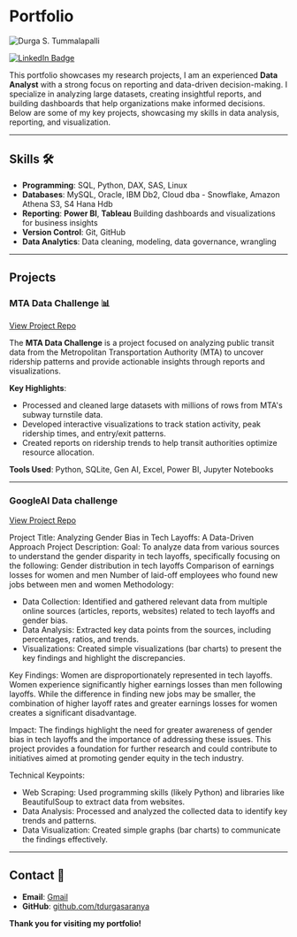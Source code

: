 # Portfolio
![Durga S. Tummalapalli](https://www.gvsu.edu/cms4/asset/CBDF1772-FE72-ADA2-A9DE6880C34873E7/module/BD778FF4-B40D-13D9-883F128CAEF726C8/BDC707E2-F145-C1EC-5E6C1A537140EFF8[1726666577].jpg)

[![LinkedIn Badge](https://img.shields.io/badge/LinkedIn-Profile-blue)](https://www.linkedin.com/in/durga-saranya)

              
This portfolio showcases my research projects, I am an experienced **Data Analyst** with a strong focus on reporting and data-driven decision-making. I specialize in analyzing large datasets, creating insightful reports, and building dashboards that help organizations make informed decisions. Below are some of my key projects, showcasing my skills in data analysis, reporting, and visualization.

---

## Skills 🛠️

- **Programming**: SQL, Python, DAX, SAS, Linux
- **Databases**: MySQL, Oracle, IBM Db2, Cloud dba - Snowflake, Amazon Athena S3, S4 Hana Hdb
- **Reporting**: **Power BI**, **Tableau** Building dashboards and visualizations for business insights
- **Version Control**: Git, GitHub
- **Data Analytics**: Data cleaning, modeling, data governance, wrangling

---

## Projects

### MTA Data Challenge 📊
[View Project Repo](https://github.com/tdurgasaranya/MTA-Data-Challenge)

The **MTA Data Challenge** is a project focused on analyzing public transit data from the Metropolitan Transportation Authority (MTA) to uncover ridership patterns and provide actionable insights through reports and visualizations.

**Key Highlights**:
- Processed and cleaned large datasets with millions of rows from MTA's subway turnstile data.
- Developed interactive visualizations to track station activity, peak ridership times, and entry/exit patterns.
- Created reports on ridership trends to help transit authorities optimize resource allocation.

**Tools Used**: Python, SQLite, Gen AI, Excel, Power BI, Jupyter Notebooks

---

### GoogleAI Data challenge
[View Project Repo](https://github.com/tdurgasaranya/GoogleAI-Data-Challenge)

Project Title: Analyzing Gender Bias in Tech Layoffs: A Data-Driven Approach
Project Description:
Goal: To analyze data from various sources to understand the gender disparity in tech layoffs, specifically focusing on the following:
Gender distribution in tech layoffs
Comparison of earnings losses for women and men
Number of laid-off employees who found new jobs between men and women
Methodology:

- Data Collection: Identified and gathered relevant data from multiple online sources (articles, reports, websites) related to tech layoffs     and gender bias.
- Data Analysis: Extracted key data points from the sources, including percentages, ratios, and trends.
- Visualizations: Created simple visualizations (bar charts) to present the key findings and highlight the discrepancies.

Key Findings: Women are disproportionately represented in tech layoffs.
Women experience significantly higher earnings losses than men following layoffs.
While the difference in finding new jobs may be smaller, the combination of higher layoff rates and greater earnings losses for women creates a significant disadvantage.

Impact:
The findings highlight the need for greater awareness of gender bias in tech layoffs and the importance of addressing these issues.
This project provides a foundation for further research and could contribute to initiatives aimed at promoting gender equity in the tech industry.

Technical Keypoints:
- Web Scraping: Used programming skills (likely Python) and libraries like BeautifulSoup to extract data from websites.
- Data Analysis: Processed and analyzed the collected data to identify key trends and patterns.
- Data Visualization: Created simple graphs (bar charts) to communicate the findings effectively.


---

## Contact 📧

- **Email**: [Gmail](mailto:durgasaranya999@gmail.com)
- **GitHub**: [github.com/tdurgasaranya](https://github.com/tdurgasaranya)

**Thank you for visiting my portfolio!** 
